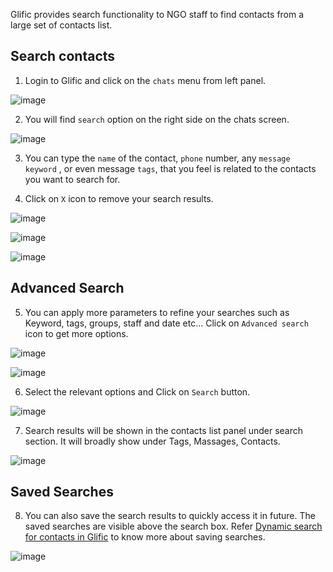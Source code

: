 Glific provides search functionality to NGO staff to find contacts from a  large set of contacts list.

## Search contacts

1. Login to Glific and click on the `chats` menu from left panel.

![image](https://user-images.githubusercontent.com/32592458/212239968-5ef81df5-95a3-4b51-94fa-a727acbae410.png)

2. You will find `search`  option  on the right side on the chats screen.

![image](https://user-images.githubusercontent.com/32592458/212239991-78752b4c-253e-4e1c-9862-8f702e76c27e.png)



3. You can type the `name` of the contact,  `phone` number, any `message keyword`  , or even message `tags`, that you feel is related to the contacts you want to search for.

4. Click on `X` icon to remove your search results.

![image](https://user-images.githubusercontent.com/32592458/212240013-8c3a9f28-fe0e-4962-a57a-1a46b7768609.png)

![image](https://user-images.githubusercontent.com/32592458/212640793-ea473d7e-d7d3-4f94-8775-e4c085540168.png)

![image](https://user-images.githubusercontent.com/32592458/212640910-b51985f3-c5a6-4321-bfb3-926e006ce7e3.png)

## 

## Advanced Search

5. You can apply more parameters  to refine your searches  such as Keyword, tags, groups, staff and date etc... Click on `Advanced search` icon to get more options.

![image](https://user-images.githubusercontent.com/32592458/212640960-390d94a3-9627-44f4-9d82-ff9932bd5a7a.png)



![image](https://user-images.githubusercontent.com/32592458/212641313-237d18b2-1f26-4b8e-a900-517edf83dccf.png)

6. Select the relevant options and Click on `Search` button.

![image](https://user-images.githubusercontent.com/32592458/212641361-243bea20-e8c4-408a-9591-1c9a5c792fdf.png)

7. Search results will be shown in the contacts list panel under search section. It will broadly show under Tags, Massages, Contacts.

![image](https://user-images.githubusercontent.com/32592458/212641385-378a95ee-ad53-4422-b6c0-bb0886cdebb9.png)

## Saved Searches

8. You can also save the search results  to quickly access it in future. The saved searches are visible above the search box.  Refer [Dynamic search for contacts in Glific](https://glific.slab.com/public/u1ylgh3l) to know more about  saving searches.

![image](https://user-images.githubusercontent.com/32592458/212641419-e73c27b7-7a2e-47df-98da-f3368c5652b7.png)
